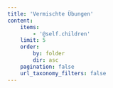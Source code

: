 ```yaml
---
title: 'Vermischte Übungen'
content:
    items:
        - '@self.children'
    limit: 5
    order:
        by: folder
        dir: asc
    pagination: false
    url_taxonomy_filters: false
---
```




